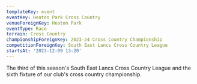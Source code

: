 ```yaml
---
templateKey: event
eventKey: Heaton Park Cross Country
venueForeignKey: Heaton Park
eventType: Race
terrain: Cross Country
championshipForeignKey: 2023-24 Cross Country Championship
competitionForeignKey: South East Lancs Cross Country League
startsAt: '2023-12-09 13:20'
---
```

The third of this season's South East Lancs Cross Country League and
the sixth fixture of our club's cross country championship. 
